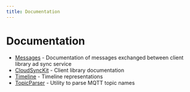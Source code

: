 ```yaml
---
title: Documentation
---
```


# Documentation
* [Messages](message/index.html) - Documentation of messages exchanged between client library ad sync service 
* [CloudSyncKit](clientlib/index.html) - Client library documentation
* [Timeline](timeline/index.html) - Timeline representations
* [TopicParser](topicparser/index.html) - Utility to parse MQTT topic names
